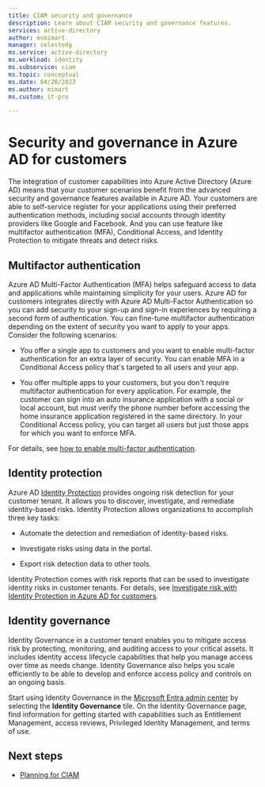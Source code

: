 ```yaml
---
title: CIAM security and governance
description: Learn about CIAM security and governance features.
services: active-directory
author: msmimart
manager: celestedg
ms.service: active-directory
ms.workload: identity
ms.subservice: ciam
ms.topic: conceptual
ms.date: 04/28/2023
ms.author: mimart
ms.custom: it-pro

---
```


# Security and governance in Azure AD for customers

The integration of customer capabilities into Azure Active Directory (Azure AD) means that your customer scenarios benefit from the advanced security and governance features available in Azure AD. Your customers are able to self-service register for your applications using their preferred authentication methods, including social accounts through identity providers like Google and Facebook. And you can use feature like multifactor authentication (MFA), Conditional Access, and Identity Protection to mitigate threats and detect risks.

## Multifactor authentication

Azure AD Multi-Factor Authentication (MFA) helps safeguard access to data and applications while maintaining simplicity for your users. Azure AD for customers integrates directly with Azure AD Multi-Factor Authentication so you can add security to your sign-up and sign-in experiences by requiring a second form of authentication. You can fine-tune multifactor authentication depending on the extent of security you want to apply to your apps. Consider the following scenarios:

- You offer a single app to customers and you want to enable multi-factor authentication for an extra layer of security. You can enable MFA in a Conditional Access policy that's targeted to all users and your app.

- You offer multiple apps to your customers, but you don't require multifactor authentication for every application. For example, the customer can sign into an auto insurance application with a social or local account, but must verify the phone number before accessing the home insurance application registered in the same directory. In your Conditional Access policy, you can target all users but just those apps for which you want to enforce MFA.

For details, see [how to enable multi-factor authentication](how-to-multifactor-authentication-customers.md).
## Identity protection

Azure AD [Identity Protection](../../identity-protection/overview-identity-protection.md) provides ongoing risk detection for your customer tenant. It allows you to discover, investigate, and remediate identity-based risks. Identity Protection allows organizations to accomplish three key tasks:

- Automate the detection and remediation of identity-based risks.

- Investigate risks using data in the portal.

- Export risk detection data to other tools.

Identity Protection comes with risk reports that can be used to investigate identity risks in customer tenants. For details, see [Investigate risk with Identity Protection in Azure AD for customers](how-to-identity-protection-customers.md).

## Identity governance

Identity Governance in a customer tenant enables you to mitigate access risk by protecting, monitoring, and auditing access to your critical assets. It includes identity access lifecycle capabilities that help you manage access over time as needs change. Identity Governance also helps you scale efficiently to be able to develop and enforce access policy and controls on an ongoing basis.

Start using Identity Governance in the [Microsoft Entra admin center](https://entra.microsoft.com) by selecting the **Identity Governance** tile. On the Identity Governance page, find information for getting started with capabilities such as Entitlement Management, access reviews, Privileged Identity Management, and terms of use.  

## Next steps

- [Planning for CIAM](concept-planning-your-solution.md)
